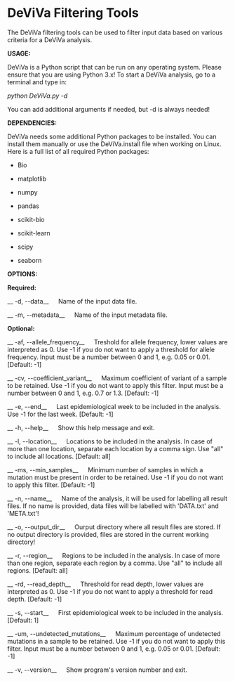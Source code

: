 # DeViVa Filtering Tools

The DeViVa filtering tools can be used to filter input data based on various criteria for a DeViVa analysis.

__USAGE:__

DeViVa is a Python script that can be run on any operating system. Please ensure that you are using Python 3.x! To start a DeViVa analysis, go to a terminal and type in:

_python DeViVa.py -d_

You can add additional arguments if needed, but -d is always needed!

__DEPENDENCIES:__

DeViVa needs some additional Python packages to be installed. You can install them manually or use the DeViVa.install file when working on Linux. Here is a full list of all required Python packages:

* Bio

* matplotlib

* numpy

* pandas

* scikit-bio

* scikit-learn

* scipy

* seaborn

__OPTIONS:__

__Required:__

__ -d, --data__ &emsp; Name of the input data file.

__ -m, --metadata__ &emsp; Name of the input metadata file.

__Optional:__

__ -af, --allele_frequency__ &emsp; Treshold for allele frequency, lower values are interpreted as 0. Use -1 if you do not want to apply a threshold for allele frequency. Input must be a number between 0 and 1, e.g. 0.05 or 0.01. [Default: -1]

__ -cv, --coefficient_variant__ &emsp; Maximum coefficient of variant of a sample to be retained. Use -1 if you do not want to apply this filter. Input must be a number between 0 and 1, e.g. 0.7 or 1.3. [Default: -1]

__ -e, --end__ &emsp; Last epidemiological week to be included in the analysis. Use -1 for the last week. [Default: -1]

__ -h, --help__ &emsp; Show this help message and exit.

__ -l, --location__ &emsp; Locations to be included in the analysis. In case of more than one location, separate each location by a comma sign. Use "all" to include all locations. [Default: all]

__ -ms, --min_samples__ &emsp; Minimum number of samples in which a mutation must be present in order to be retained. Use -1 if you do not want to apply this filter. [Default: -1]

__ -n, --name__ &emsp; Name of the analysis, it will be used for labelling all result files. If no name is provided, data files will be labelled with 'DATA.txt' and 'META.txt'!

__ -o, --output_dir__ &emsp; Ourput directory where all result files are stored. If no output directory is provided, files are stored in the current working directory!

__ -r, --region__ &emsp; Regions to be included in the analysis. In case of more than one region, separate each region by a comma. Use "all" to include all regions. [Default: all]

__ -rd, --read_depth__ &emsp; Threshold for read depth, lower values are interpreted as 0. Use -1 if you do not want to apply a threshold for read depth. [Default: -1]

__ -s, --start__ &emsp; First epidemiological week to be included in the analysis. [Default: 1]

__ -um, --undetected_mutations__ &emsp; Maximum percentage of undetected mutations in a sample to be retained. Use -1 if you do not want to apply this filter. Input must be a number between 0 and 1, e.g. 0.05 or 0.01. [Default: -1]

__ -v, --version__ &emsp; Show program's version number and exit.
